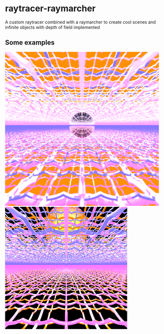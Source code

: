 # raytracer-raymarcher
A custom raytracer combined with a raymarcher to create cool scenes and infinite objects with depth of field implemented

## Some examples
![](examples/2000x2000%20nice%20with%20defocus.png)
![](examples/neon.png)



